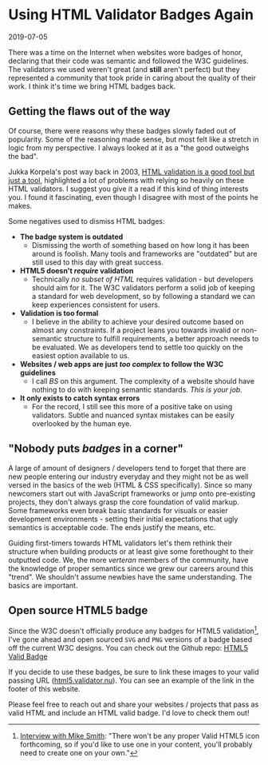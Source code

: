 # Using HTML Validator Badges Again

2019-07-05

There was a time on the Internet when websites wore badges of honor, declaring that their code was semantic and followed the W3C guidelines. The validators we used weren't great (and **still** aren't perfect) but they represented a community that took pride in caring about the quality of their work. I think it's time we bring HTML badges back.

## Getting the flaws out of the way

Of course, there were reasons why these badges slowly faded out of popularity. Some of the reasoning made sense, but most felt like a stretch in logic from my perspective. I always looked at it as a "the good outweighs the bad".

Jukka Korpela's post way back in 2003, [HTML validation is a good tool but just a tool](http://jkorpela.fi/html/validation.html), highlighted a lot of problems with relying so heavily on these HTML validators. I suggest you give it a read if this kind of thing interests you. I found it fascinating, even though I disagree with most of the points he makes.

Some negatives used to dismiss HTML badges:

- **The badge system is outdated**
    - Dismissing the worth of something based on how long it has been around is foolish. Many tools and frameworks are "outdated" but are still used to this day with great success.
- **HTML5 doesn't *require* validation**
    - Technically *no subset of HTML* requires validation - but developers should aim for it. The W3C validators perform a solid job of keeping a standard for web development, so by following a standard we can keep experiences consistent for users.
- **Validation is too formal**
    - I believe in the ability to achieve your desired outcome based on almost any constraints. If a project leans you towards invalid or non-semantic structure to fulfill requirements, a better approach needs to be evaluated. We as developers tend to settle too quickly on the easiest option available to us.
- **Websites / web apps are just *too complex* to follow the W3C guidelines**
    - I call *BS* on this argument. The complexity of a website should have nothing to do with keeping semantic standards. *This is your job.*
- **It only exists to catch syntax errors**
    - For the record, I still see this more of a positive take on using validators. Subtle and nuanced syntax mistakes can be easily overlooked by the human eye.

## "Nobody puts *badges* in a corner"

A large of amount of designers / developers tend to forget that there are new people entering our industry everyday and they might not be as well versed in the basics of the web (HTML &amp; CSS specifically). Since so many newcomers start out with JavaScript frameworks or jump onto pre-existing projects, they don't always grasp the core foundation of valid markup. Some frameworks even break basic standards for visuals or easier development environments - setting their initial expectations that ugly semantics is acceptable code. The ends justify the means, etc.

Guiding first-timers towards HTML validators let's them rethink their structure when building products or at least give some forethought to their outputted code. We, the more *verteran* members of the community, have the knowledge of proper semantics since we grew our careers around this "trend". We shouldn't assume newbies have the same understanding. The basics are important.

## Open source HTML5 badge

Since the W3C doesn't officially produce any badges for HTML5 validation[^1], I've gone ahead and open sourced `SVG` and `PNG` versions of a badge based off the current W3C designs. You can check out the Github repo: [HTML5 Valid Badge](https://github.com/bradleytaunt/html5-valid-badge)

If you decide to use these badges, be sure to link these images to your valid passing URL ([html5.validator.nu](https://html5.validator.nu)). You can see an example of the link in the footer of this website.

Please feel free to reach out and share your websites / projects that pass as valid HTML and include an HTML valid badge. I'd love to check them out!

[^1]: [Interview with Mike Smith](http://html5doctor.com/html5-check-it-before-you-wreck-it-with-miketm-smith/): "There won't be any proper Valid HTML5 icon forthcoming, so if you'd like to use one in your content, you'll probably need to create one on your own."

